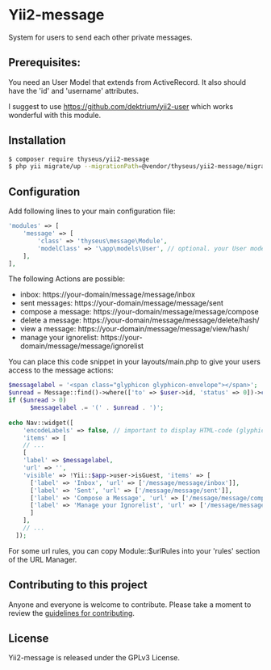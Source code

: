 # Yii2-message

System for users to send each other private messages.

## Prerequisites:

You need an User Model that extends from ActiveRecord.
It also should have the 'id' and 'username' attributes.

I suggest to use https://github.com/dektrium/yii2-user which
works wonderful with this module.

## Installation

```bash
$ composer require thyseus/yii2-message
$ php yii migrate/up --migrationPath=@vendor/thyseus/yii2-message/migrations
```

## Configuration

Add following lines to your main configuration file:

```php
'modules' => [
    'message' => [
        'class' => 'thyseus\message\Module',
        'modelClass' => '\app\models\User', // optional. your User model. Needs to be ActiveRecord.
    ],
],
```

The following Actions are possible:

* inbox: https://your-domain/message/message/inbox
* sent messages: https://your-domain/message/message/sent
* compose a message: https://your-domain/message/message/compose
* delete a message: https://your-domain/message/message/delete/hash/<hash>
* view a message: https://your-domain/message/message/view/hash/<hash>
* manage your ignorelist: https://your-domain/message/message/ignorelist

You can place this code snippet in your layouts/main.php to give your users access
to the message actions:

```php
$messagelabel = '<span class="glyphicon glyphicon-envelope"></span>';
$unread = Message::find()->where(['to' => $user->id, 'status' => 0])->count();
if ($unread > 0)
      $messagelabel .= '(' . $unread . ')';
      
echo Nav::widget([
    'encodeLabels' => false, // important to display HTML-code (glyphicons)
    'items' => [
    // ...
    [
    'label' => $messagelabel,
    'url' => '',
    'visible' => !Yii::$app->user->isGuest, 'items' => [
      ['label' => 'Inbox', 'url' => ['/message/message/inbox']],
      ['label' => 'Sent', 'url' => ['/message/message/sent']],
      ['label' => 'Compose a Message', 'url' => ['/message/message/compose']],
      ['label' => 'Manage your Ignorelist', 'url' => ['/message/message/ignorelist']],
      ]
    ],
    // ...
  ]);
```

For some url rules, you can copy Module::$urlRules into your 'rules' section of
the URL Manager.

## Contributing to this project

Anyone and everyone is welcome to contribute. Please take a moment to
review the [guidelines for contributing](.github/CONTRIBUTING.md).

## License

Yii2-message is released under the GPLv3 License.
